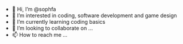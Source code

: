 - 👋 Hi, I’m @sophfa
- 👀 I’m interested in coding, software development and game design
- 🌱 I’m currently learning coding basics
- 💞️ I’m looking to collaborate on ...
- 📫 How to reach me ...

<!---
sophfa/sophfa is a ✨ special ✨ repository because its `README.md` (this file) appears on your GitHub profile.
You can click the Preview link to take a look at your changes.
--->

